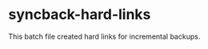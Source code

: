 syncback-hard-links
===================

This batch file created hard links for incremental backups.
